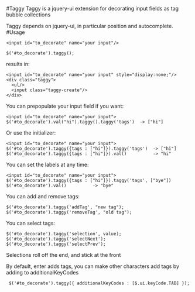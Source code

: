 #Taggy
Taggy is a jquery-ui extension for decorating input fields as tag bubble collections

Taggy depends on jquery-ui, in particular position and autocomplete.
#Usage

    <input id="to_decorate" name="your input"/>

    $('#to_decorate').taggy();

results in:

    <input id="to_decorate" name="your input" style="display:none;"/>
    <div class="taggy">
      <ul/>
      <input class="taggy-create"/>
    </div>

You can prepopulate your input field if you want:

    <input id="to_decorate" name="your input">
    $('#to_decorate').val("hi").taggy().taggy('tags')  -> ["hi"]

Or use the initializer:

    <input id="to_decorate" name="your input">
    $('#to_decorate').taggy({tags : ["hi"]}).taggy('tags')  -> ["hi"]
    $('#to_decorate').taggy({tags : ["hi"]}).val()          -> "hi"

You can set the labels at any time:

    <input id="to_decorate" name="your input">
    $('#to_decorate').taggy({tags : ["hi"]}).taggy('tags', ["bye"])
    $('#to_decorate').val()          -> "bye"

You can add and remove tags:

    $('#to_decorate').taggy('addTag', "new tag");
    $('#to_decorate').taggy('removeTag', "old tag");

You can select tags:

    $('#to_decorate').taggy('selection', value);
    $('#to_decorate').taggy('selectNext');
    $('#to_decorate').taggy('selectPrev');

Selections roll off the end, and stick at the front

By default, enter adds tags, you can make other characters add tags by adding to additionalKeyCodes

     $('#to_decorate').taggy({ additionalKeyCodes : [$.ui.keyCode.TAB] });
